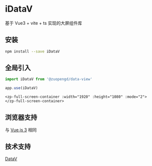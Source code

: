 # iDataV

基于 Vue3 + vite + ts 实现的大屏组件库

## 安装

```bash
npm install --save iDataV
```

## 全局引入

```js
import iDataV from '@zuopengd/data-view'

app.use(iDataV)
```

```base
<zp-full-screen-container :width="1920" :height="1080" :mode="2">
</zp-full-screen-container>
```

## 浏览器支持

与 [Vue.js 3](https://github.com/vuejs/core/blob/main/README.md) 相同

## 技术支持

[DataV](https://github.com/DataV-Team/Datav)
